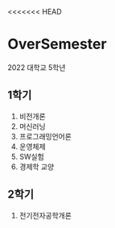 <<<<<<< HEAD
# OverSemester
2022 대학교 5학년

## 1학기

1. 비전개론
2. 머신러닝
3. 프로그래밍언어론
4. 운영체제
5. SW실험
6. 경제학 교양

## 2학기

1. 전기전자공학개론

